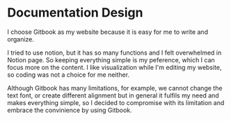 # Documentation Design

I choose Gitbook as  my website because it is easy for me to write and organize.

I tried to use notion, but it has so many functions and I felt overwhelmed in Notion page. So keeping everything simple is my peference, which I can focus more on the content. I like visualization while I'm editing my website, so coding was not a choice for me neither.

Although Gitbook has many limitations, for example, we cannot change the text font, or create different alignment but in general it fulfils my need and makes everything simple, so I decided to compromise with its limitation and embrace the convinience by using Gitbook.
